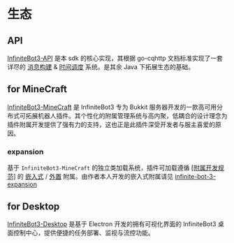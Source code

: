 # 生态

## API

[InfiniteBot3-API](https://github.com/IllTamer/infinitebot3/tree/main/api) 是本 sdk 的核心实现，其根据 go-cqhttp 文档标准实现了一套详尽的 <u>消息构建</u> & <u>时间调度</u> 系统。是其余 Java 下拓展生态的基础。

## for MineCraft

[InfiniteBot3-MineCraft](https://github.com/IllTamer/infinitebot3/tree/main/minecraft) 是 InfiniteBot3 专为 Bukkit 服务器开发的一款高可用分布式可拓展机器人插件。其个性化的附属管理系统与高内聚，低耦合的设计理念为插件附属开发提供了强有力的支持，这也正是此插件深受开发者与服主喜爱的原因。

### expansion

基于 `InfiniteBot3-MineCraft` 的独立类加载系统，插件可加载遵循 [[附属开发规范]]() 的 <u>嵌入式</u> / <u>外置</u> 附属。由作者本人开发的嵌入式附属请见 [infinite-bot-3-expansion](https://github.com/IllTamer/infinite-bot-3-expansion)

## for Desktop

[InfiniteBot3-Desktop](https://github.com/IllTamer/infinitebot3-desktop) 是基于 Electron 开发的拥有可视化界面的 InfiniteBot3 桌面控制中心，提供便捷的任务部署、监视与流控功能。
